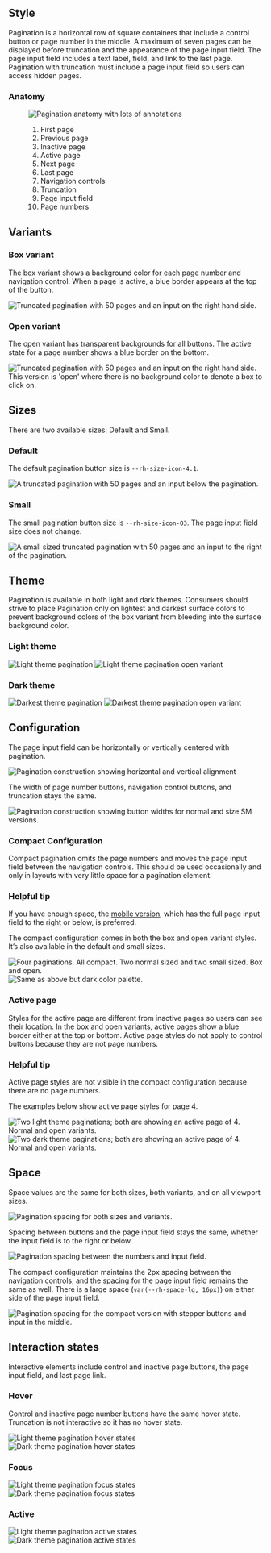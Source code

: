 ## Style

Pagination is a horizontal row of square containers that include a control button or page number in the middle. A maximum of seven pages can be displayed before truncation and the appearance of the page input field. The page input field includes a text label, field, and link to the last page. Pagination with truncation must include a page input field so users can access hidden pages.

### Anatomy

<figure>
  <uxdot-example width-adjustment="736px">
    <img src="{{ '../pagination-anatomy.svg' | url }}" alt="Pagination anatomy with lots of annotations">
  </uxdot-example>
  <figcaption>
    <ol>
      <li>First page</li>
      <li>Previous page</li>
      <li>Inactive page</li>
      <li>Active page</li>
      <li>Next page</li>
      <li>Last page</li>
      <li>Navigation controls</li>
      <li>Truncation</li>
      <li>Page input field</li>
      <li>Page numbers</li>
    </ol>
  </figcaption>
</figure>

## Variants

### Box variant

The box variant shows a background color for each page number and navigation control. When a page is active, a blue border appears at the top of the button.

<uxdot-example width-adjustment="736px">
  <img src="{{ '../pagination-style-box-variant.svg' | url }}" alt="Truncated pagination with 50 pages and an input on the right hand side.">
</uxdot-example>

### Open variant

The open variant has transparent backgrounds for all buttons. The active state for a page number shows a blue border on the bottom.

<uxdot-example width-adjustment="736px">
  <img src="{{ '../pagination-style-open-variant.svg' | url }}" alt="Truncated pagination with 50 pages and an input on the right hand side. This version is 'open' where there is no background color to denote a box to click on.">
</uxdot-example>

## Sizes

There are two available sizes: Default and Small.

### Default

The default pagination button size is `--rh-size-icon-4.1`.

<uxdot-example width-adjustment="548px">
  <img src="{{ '../pagination-style-size-default.svg' | url }}" alt="A truncated pagination with 50 pages and an input below the pagination.">
</uxdot-example>


### Small

The small pagination button size is `--rh-size-icon-03`. The page input field size does not change.

<uxdot-example width-adjustment="560px">
 <img src="{{ '../pagination-style-size-small.svg' | url }}" alt="A small sized truncated pagination with 50 pages and an input to the right of the pagination.">
</uxdot-example>

## Theme

Pagination is available in both light and dark themes. Consumers should strive to place Pagination only on lightest and darkest surface colors to prevent background colors of the box variant from bleeding into the surface background color.

### Light theme

<div class="grid sm-two-columns">
  <uxdot-example width-adjustment="348px">
    <img src="{{ '../pagination-style-theme-lightest-box.svg' | url }}" alt="Light theme pagination">
  </uxdot-example>

  <uxdot-example width-adjustment="348px">
    <img src="{{ '../pagination-style-theme-lightest-open.svg' | url }}" alt="Light theme pagination open variant">
  </uxdot-example>
</div>

### Dark theme

<div class="grid sm-two-columns">
  <uxdot-example width-adjustment="554px" no-border variant="full">
    <img src="{{ '../pagination-style-theme-darkest-box.svg' | url }}" alt="Darkest theme pagination">
  </uxdot-example>

  <uxdot-example width-adjustment="554px" no-border variant="full">
    <img src="{{ '../pagination-style-theme-darkest-open.svg' | url }}" alt="Darkest theme pagination open variant">
  </uxdot-example>
</div>

## Configuration

The page input field can be horizontally or vertically centered with pagination.

<uxdot-example width-adjustment="736px">
  <img src="{{ '../pagination-style-configuration-1.svg' | url }}" alt="Pagination construction showing horizontal and vertical alignment">
</uxdot-example>

The width of page number buttons, navigation control buttons, and truncation stays the same.

<uxdot-example width-adjustment="736px">
  <img src="{{ '../pagination-style-configuration-2.svg' | url }}" alt="Pagination construction showing button widths for normal and size SM versions.">
</uxdot-example>

### Compact Configuration

Compact pagination omits the page numbers and moves the page input field between the navigation controls. This should be used occasionally and only in layouts with very little space for a pagination element.

<rh-alert state="info">
  <h3 slot="header">Helpful tip</h3>
  <p>If you have enough space, the <a href="/elements/pagination/guidelines/#responsive-design">mobile version</a>, which has the full page input field to the right or below, is preferred.</p>
</rh-alert>

The compact configuration comes in both the box and open variant styles. It’s also available in the default and small sizes.

<uxdot-example width-adjustment="720px">
  <img src="{{ '../pagination-style-compact-light.svg' | url }}" alt="Four paginations. All compact. Two normal sized and two small sized. Box and open.">
</uxdot-example>

<uxdot-example no-border variant="full">
  <img src="{{ '../pagination-style-compact-dark.svg' | url }}" alt="Same as above but dark color palette.">
</uxdot-example>

### Active page

Styles for the active page are different from inactive pages so users can see their location. In the box and open variants, active pages show a blue border either at the top or bottom. Active page styles do not apply to control buttons because they are not page numbers.

<rh-alert state="info">
  <h3 slot="header">Helpful tip</h3>
  <p>Active page styles are not visible in the compact configuration because there are no page numbers.</p>
</rh-alert>

The examples below show active page styles for page 4.

<uxdot-example width-adjustment="548px">
  <img src="{{ '../pagination-active-page-theme-light.svg' | url }}" alt="Two light theme paginations; both are showing an active page of 4. Normal and open variants.">
</uxdot-example>

<uxdot-example no-border variant="full">
  <img src="{{ '../pagination-active-page-theme-dark.svg' | url }}" alt="Two dark theme paginations; both are showing an active page of 4. Normal and open variants.">
</uxdot-example>


## Space

Space values are the same for both sizes, both variants, and on all viewport sizes.

<uxdot-example width-adjustment="548px">
  <img src="{{ '../pagination-style-space-1.svg' | url }}" alt="Pagination spacing for both sizes and variants.">
</uxdot-example>

Spacing between buttons and the page input field stays the same, whether the input field is to the right or below.

<uxdot-example width-adjustment="736px">
  <img src="{{ '../pagination-style-space-2.svg' | url }}" alt="Pagination spacing between the numbers and input field.">
</uxdot-example>

The compact configuration maintains the 2px spacing between the navigation controls, and the spacing for the page input field remains the same as well. There is a large space (`var(--rh-space-lg, 16px)`) on either side of the page input field.

<uxdot-example width-adjustment="328px">
  <img src="{{ '../pagination-style-space-compact.svg' | url }}" alt="Pagination spacing for the compact version with stepper buttons and input in the middle.">
</uxdot-example>

## Interaction states

Interactive elements include control and inactive page buttons, the page input field, and last page link.

### Hover

Control and inactive page number buttons have the same hover state. Truncation is not interactive so it has no hover state.

<uxdot-example width-adjustment="736px">
  <img src="{{ '../pagination-style-int-states-hover-theme-light.svg' | url }}" alt="Light theme pagination hover states">
</uxdot-example>

<uxdot-example color-palette="darkest" width-adjustment="736px">
  <img src="{{ '../pagination-style-int-states-hover-theme-dark.svg' | url }}" alt="Dark theme pagination hover states">
</uxdot-example>

### Focus

<uxdot-example width-adjustment="736px">
  <img src="{{ '../pagination-style-int-states-focus-theme-light.svg' | url }}" alt="Light theme pagination focus states">
</uxdot-example>

<uxdot-example color-palette="darkest" width-adjustment="736px">
  <img src="{{ '../pagination-style-int-states-focus-theme-dark.svg' | url }}" alt="Dark theme pagination focus states">
</uxdot-example>

### Active

<uxdot-example width-adjustment="736px">
  <img src="{{ '../pagination-style-int-states-active-theme-light.svg' | url }}" alt="Light theme pagination active states">
</uxdot-example>

<uxdot-example color-palette="darkest" width-adjustment="736px">
  <img src="{{ '../pagination-style-int-states-active-theme-dark.svg' | url }}" alt="Dark theme pagination active states">
</uxdot-example>
